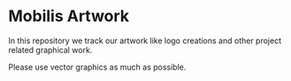 Mobilis Artwork
===============

In this repository we track our artwork like logo creations and other project related graphical work.

Please use vector graphics as much as possible.
